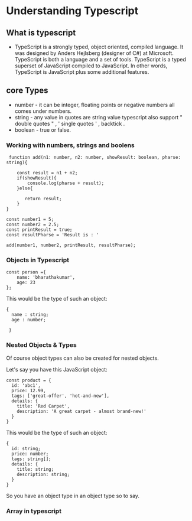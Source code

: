 # Understanding Typescript

## What is typescript
- TypeScript is a strongly typed, object oriented, compiled language. It was designed by Anders Hejlsberg (designer of C#) at Microsoft. TypeScript is both a language and a set of tools. TypeScript is a typed superset of JavaScript compiled to JavaScript. In other words, TypeScript is JavaScript plus some additional features.

## core Types
- number - it can be integer, floating points or negative numbers all comes under numbers. 
- string - any value in quotes are string value typescript also support " double quotes " , ' single quotes ' ,  backtick .
- boolean - true or false.

### Working with numbers, strings and boolens

```
 function add(n1: number, n2: number, showResult: boolean, pharse: string){
    
    const result = n1 + n2;
    if(showResult){
        console.log(pharse + result);
    }else{

       return result;
    }
}

const number1 = 5;
const number2 = 2.5;
const printResult = true;
const resultPharse = 'Result is : '

add(number1, number2, printResult, resultPharse);
```
### Objects in Typescript

```
const person ={
    name: 'bharathakumar',
    age: 23
};
```
This would be the type of such an object:
```
{
  name : string;
  age : number;
  
 }
 ```


### Nested Objects & Types
Of course object types can also be created for nested objects.

Let's say you have this JavaScript object:

```
const product = {
  id: 'abc1',
  price: 12.99,
  tags: ['great-offer', 'hot-and-new'],
  details: {
    title: 'Red Carpet',
    description: 'A great carpet - almost brand-new!'
  }
}
```
This would be the type of such an object:
```
{
  id: string;
  price: number;
  tags: string[];
  details: {
    title: string;
    description: string;
  }
}
```
So you have an object type in an object type so to say.

### Array in typescript
